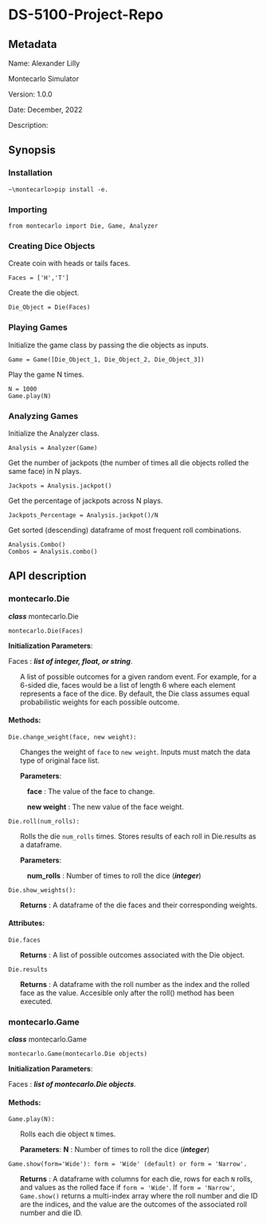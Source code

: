 # DS-5100-Project-Repo
## Metadata
Name: Alexander Lilly

Montecarlo Simulator

Version: 1.0.0

Date: December, 2022

Description:

## Synopsis

### Installation
    ~\montecarlo>pip install -e.

### Importing
    from montecarlo import Die, Game, Analyzer

### Creating Dice Objects
Create coin with heads or tails faces.
    
    Faces = ['H','T']

Create the die object.
    
    Die_Object = Die(Faces)

### Playing Games
Initialize the game class by passing the die objects as inputs. 

    Game = Game([Die_Object_1, Die_Object_2, Die_Object_3])

Play the game N times. 
    
    N = 1000
    Game.play(N)

### Analyzing Games
Initialize the Analyzer class. 

    Analysis = Analyzer(Game)

Get the number of jackpots (the number of times all die objects rolled the same face) in N plays.
    
    Jackpots = Analysis.jackpot()

Get the percentage of jackpots across N plays.

    Jackpots_Percentage = Analysis.jackpot()/N

Get sorted (descending) dataframe of most frequent roll combinations.
    
    Analysis.Combo()
    Combos = Analysis.combo()
    
## API description
### montecarlo.Die
***class*** montecarlo.Die

    montecarlo.Die(Faces)

__Initialization Parameters__:

Faces : ***list of integer, float, or string***.

<ul>A list of possible outcomes for a given random event. For example, for a 6-sided die, faces would be a list of length 6 where each element represents a face of the dice. By default, the Die class assumes equal probabilistic weights for each possible outcome.</ul>

#### Methods: 

    Die.change_weight(face, new weight): 
<ul>

Changes the weight of `face` to `new weight`. Inputs must match the data type of original face list. 

__Parameters__: 

&ensp;&ensp;**face** : The value of the face to change.

&ensp;&ensp;**new weight** : The new value of the face weight. </ul>
    
    Die.roll(num_rolls):

<ul>

Rolls the die `num_rolls` times. Stores results of each roll in Die.results as a dataframe. 

__Parameters__: 

&ensp;&ensp;**num_rolls** : Number of times to roll the dice (***integer***)</ul>

    Die.show_weights(): 

<ul>

__Returns__ : A dataframe of the die faces and their corresponding weights. </ul>

#### Attributes:

    Die.faces 
<ul>

__Returns__ : A list of possible outcomes associated with the Die object. </ul>
    
    Die.results
<ul>

__Returns__ : A dataframe with the roll number as the index and the rolled face as the value. Accesible only after the roll() method has been executed.</ul>

### montecarlo.Game
***class*** montecarlo.Game

    montecarlo.Game(montecarlo.Die objects)

__Initialization Parameters__:

Faces : ***list of montecarlo.Die objects***.

#### Methods: 

    Game.play(N): 

<ul>

Rolls each die object `N` times.

__Parameters__:
**N** : Number of times to roll the dice (***integer***)</ul>

    Game.show(form='Wide'): form = 'Wide' (default) or form = 'Narrow'. 

<ul>    

__Returns__ : A dataframe with columns for each die, rows for each `N` rolls, and values as the rolled face if `form = 'Wide'`. If `form = 'Narrow'`, `Game.show()` returns a multi-index array where the roll number and die ID are the indices, and the value are the outcomes of the associated roll number and die ID. </ul>

